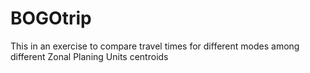 # BOGOtrip
This in an exercise to compare travel times for different modes among different Zonal Planing Units centroids
